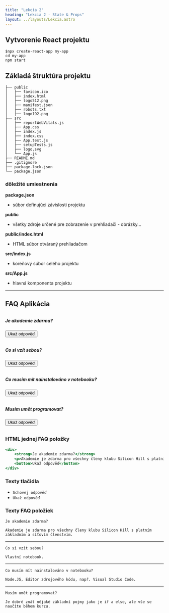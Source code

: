 ```yaml
---
title: "Lekcia 2"
heading: "Lekcia 2 - State & Props"
layout: ../layouts/Lekcia.astro
---
```


## Vytvorenie React projektu

```shell
$npx create-react-app my-app
cd my-app
npm start
```

## Základá štruktúra projektu

```
├── public
│   ├── favicon.ico
│   ├── index.html
│   ├── logo512.png
│   ├── manifest.json
│   ├── robots.txt
│   ├── logo192.png
├── src
│   ├── reportWebVitals.js
│   ├── App.css
│   ├── index.js
│   ├── index.css
│   ├── App.test.js
│   ├── setupTests.js
│   ├── logo.svg
│   └── App.js
├── README.md
├── .gitignore
├── package-lock.json
└── package.json
```

### dôležité umiestnenia

**package.json**
- súbor definujúci závislosti projektu

**public**

- všetky zdroje určené pre zobrazenie v prehliadači - obrázky...

**public/index.html**

- HTML súbor otváraný prehliadačom​

**src/index.js**

- koreňový súbor celého projektu​

**src/App.js**

- hlavná komponenta projektu

---

## FAQ Aplikácia

<style>
    .faq-item {
        margin: 2rem 0;
    }
    .faq-item p {
        display: none;
    }
</style> 

<div class="faq-item">
<h5>Je akademie zdarma?</h5>
<p>Akademie je zdarma pro všechny členy klubu Silicon Hill s platním základním a síťovím členstvím.</p>
<button>Ukaž odpověď</button>
</div>

<div class="faq-item">
<h5>Co si vzít sebou?</h5>
<p>Vlastní notebook.</p>
<button>Ukaž odpověď</button>
</div>

<div class="faq-item">
<h5>Co musím mít nainstalováno v notebooku?</h5>
<p>Node.JS, Editor zdrojového kódu, např. Visual Studio Code.</p>
<button>Ukaž odpověď</button>
</div>

<div class="faq-item">
<h5>Musím umět programovat?</h5>
<p>Je dobré znát nějaké základní pojmy jako je if a else, ale vše se naučíte během kurzu.</p>
<button>Ukaž odpověď</button>
</div>

<script>
    Array.from(document.querySelectorAll('.faq-item')).forEach((item) => {
        const button = item.querySelector('button');
        const answer = item.querySelector('p');
        
        console.log(answer.style.display);

        button.addEventListener('click', (e) => {
            console.log(e.target);

            if(answer.style.display === ''){
                answer.style.display = 'block';
                button.innerText = 'Schovej odpověď';
            } else {
                answer.style.display = '';
                button.innerText = 'Ukaž odpověď';
            }
        });
    })
</script>


### HTML jednej FAQ položky

```jsx
<div>
    <strong>Je akademie zdarma?</strong>
    <p>Akademie je zdarma pro všechny členy klubu Silicon Hill s platním základním a síťovím členstvím.</p>
    <button>Ukaž odpověď</button>
</div>
```



### Texty tlačidla

- `Schovej odpověď`
- `Ukaž odpověď`


### Texty FAQ položiek

```
Je akademie zdarma?
```

```
Akademie je zdarma pro všechny členy klubu Silicon Hill s platním základním a síťovím členstvím.
```
---
```
Co si vzít sebou?
```

```
Vlastní notebook.
```
---

```
Co musím mít nainstalováno v notebooku?
```
```
Node.JS, Editor zdrojového kódu, např. Visual Studio Code.
```
---
```
Musím umět programovat?
```
```
Je dobré znát nějaké základní pojmy jako je if a else, ale vše se naučíte během kurzu.
```
<br/>
<br/>
<br/>
<br/>